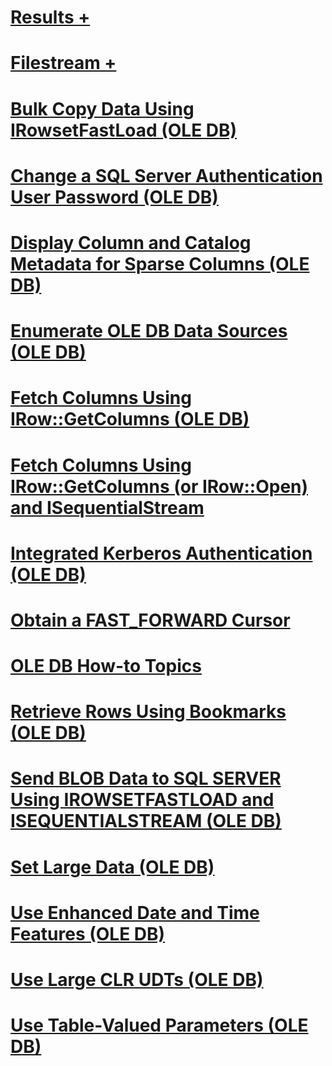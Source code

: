 # [Results +](../../relational-databases/native-client-ole-db-how-to/results/index.md?toc=%2fsql%2frelational-databases%2fnative-client-ole-db-how-to%2fresults%2ftoc.json)
# [Filestream +](../../relational-databases/native-client-ole-db-how-to/filestream/index.md?toc=%2fsql%2frelational-databases%2fnative-client-ole-db-how-to%2ffilestream%2ftoc.json)
# [Bulk Copy Data Using IRowsetFastLoad (OLE DB)](bulk-copy-data-using-irowsetfastload-ole-db.md)
# [Change a SQL Server Authentication User Password (OLE DB)](change-a-sql-server-authentication-user-password-ole-db.md)
# [Display Column and Catalog Metadata for Sparse Columns (OLE DB)](display-column-and-catalog-metadata-for-sparse-columns-ole-db.md)
# [Enumerate OLE DB Data Sources (OLE DB)](enumerate-ole-db-data-sources-ole-db.md)
# [Fetch Columns Using IRow::GetColumns (OLE DB)](fetch-columns-using-irow-getcolumns-ole-db.md)
# [Fetch Columns Using IRow::GetColumns (or IRow::Open) and ISequentialStream](fetch-columns-using-irow-getcolumns-or-irow-open-and-isequentialstream.md)
# [Integrated Kerberos Authentication (OLE DB)](integrated-kerberos-authentication-ole-db.md)
# [Obtain a FAST_FORWARD Cursor](obtain-a-fast-forward-cursor.md)
# [OLE DB How-to Topics](ole-db-how-to-topics.md)
# [Retrieve Rows Using Bookmarks (OLE DB)](retrieve-rows-using-bookmarks-ole-db.md)
# [Send BLOB Data to SQL SERVER Using IROWSETFASTLOAD and ISEQUENTIALSTREAM (OLE DB)](send-blob-data-to-sql-server-using-irowsetfastload-and-isequentialstream-ole-db.md)
# [Set Large Data (OLE DB)](set-large-data-ole-db.md)
# [Use Enhanced Date and Time Features (OLE DB)](use-enhanced-date-and-time-features-ole-db.md)
# [Use Large CLR UDTs (OLE DB)](use-large-clr-udts-ole-db.md)
# [Use Table-Valued Parameters (OLE DB)](use-table-valued-parameters-ole-db.md)
